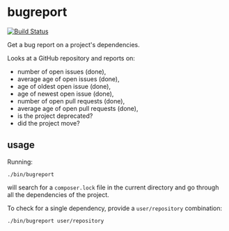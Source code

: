 # bugreport

[![Build Status](https://travis-ci.org/robertbasic/bugreport.png?branch=master)](https://travis-ci.org/robertbasic/bugreport)

Get a bug report on a project's dependencies.

Looks at a GitHub repository and reports on:

 - number of open issues (done),
 - average age of open issues (done),
 - age of oldest open issue (done),
 - age of newest open issue (done),
 - number of open pull requests (done),
 - average age of open pull requests (done),
 - is the project deprecated?
 - did the project move?

## usage

Running:

```
./bin/bugreport
```

will search for a `composer.lock` file in the current directory and go through all the dependencies of the project.

To check for a single dependency, provide a `user/repository` combination:

```
./bin/bugreport user/repository
```
